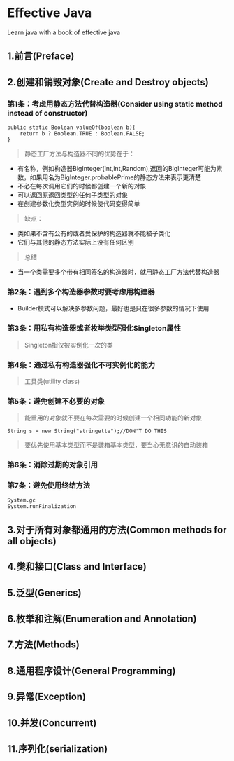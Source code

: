 # Effective Java
Learn java with a book of effective java

## 1.前言(Preface)

## 2.创建和销毁对象(Create and Destroy objects)
### 第1条：考虑用静态方法代替构造器(Consider using static method instead of constructor)
```
public static Boolean valueOf(boolean b){
    return b ? Boolean.TRUE : Boolean.FALSE;
}
```
> 静态工厂方法与构造器不同的优势在于：
- 有名称，例如构造器BigInteger(int,int,Random),返回的BigInteger可能为素数，如果用名为BigInteger.probablePrime的静态方法来表示更清楚
- 不必在每次调用它们的时候都创建一个新的对象
- 可以返回原返回类型的任何子类型的对象
- 在创建参数化类型实例的时候使代码变得简单

> 缺点：
- 类如果不含有公有的或者受保护的构造器就不能被子类化
- 它们与其他的静态方法实际上没有任何区别

> 总结
- 当一个类需要多个带有相同签名的构造器时，就用静态工厂方法代替构造器

### 第2条：遇到多个构造器参数时要考虑用构建器

- Builder模式可以解决多参数问题，最好也是只在很多参数的情况下使用

### 第3条：用私有构造器或者枚举类型强化Singleton属性
> Singleton指仅被实例化一次的类

### 第4条：通过私有构造器强化不可实例化的能力
> 工具类(utility class)

### 第5条：避免创建不必要的对象
> 能重用的对象就不要在每次需要的时候创建一个相同功能的新对象
```
String s = new String("stringette");//DON'T DO THIS
```
> 要优先使用基本类型而不是装箱基本类型，要当心无意识的自动装箱

### 第6条：消除过期的对象引用

### 第7条：避免使用终结方法
```
System.gc
System.runFinalization
```

## 3.对于所有对象都通用的方法(Common methods for all objects)

## 4.类和接口(Class and Interface)

## 5.泛型(Generics)

## 6.枚举和注解(Enumeration and Annotation)

## 7.方法(Methods)

## 8.通用程序设计(General Programming)

## 9.异常(Exception)

## 10.并发(Concurrent)

## 11.序列化(serialization)